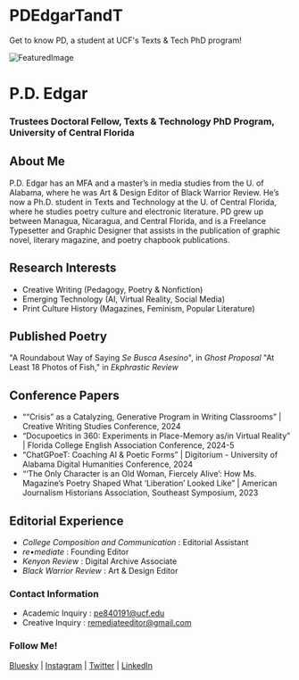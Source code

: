 # PDEdgarTandT
Get to know PD, a student at UCF's Texts &amp; Tech PhD program! 

![FeaturedImage](/assets/PDEdgarHeadshot24.jpg)

# P.D. Edgar
### Trustees Doctoral Fellow, Texts & Technology PhD Program, University of Central Florida

## About Me
P.D. Edgar has an MFA and a master’s in media studies from the U. of Alabama, where he was Art & Design Editor of Black Warrior Review. He’s now a Ph.D. student in Texts and Technology at the U. of Central Florida, where he studies poetry culture and electronic literature. PD grew up between Managua, Nicaragua, and Central Florida, and is a Freelance Typesetter and Graphic Designer that assists in the publication of graphic novel, literary magazine, and poetry chapbook publications. 

## Research Interests
- Creative Writing (Pedagogy, Poetry & Nonfiction)
- Emerging Technology (AI, Virtual Reality, Social Media)		
- Print Culture History (Magazines, Feminism, Popular Literature)

## Published Poetry 
"A Roundabout Way of Saying *Se Busca Asesino*", in *Ghost Proposal* 
"At Least 18 Photos of Fish," in *Ekphrastic Review*

## Conference Papers
- ““Crisis” as a Catalyzing, Generative Program in Writing Classrooms” | Creative Writing Studies Conference, 2024
- “Docupoetics in 360: Experiments in Place-Memory as/in Virtual Reality” | Florida College English Association Conference, 2024-5
- “ChatGPoeT: Coaching AI & Poetic Forms” | Digitorium - University of Alabama Digital Humanities Conference, 2024
- “‘The Only Character is an Old Woman, Fiercely Alive’: How Ms. Magazine’s Poetry Shaped What ‘Liberation’ Looked Like” | American Journalism Historians Association, Southeast Symposium, 2023

## Editorial Experience 
- *College Composition and Communication* : Editorial Assistant
- *re•mediate* : Founding Editor
- *Kenyon Review* : Digital Archive Associate
- *Black Warrior Review* : Art & Design Editor

### Contact Information
- Academic Inquiry : pe840191@ucf.edu
- Creative Inquiry : remediateeditor@gmail.com

### Follow Me!

[Bluesky](https://bsky.app/profile/pdedgar30.bsky.social) | [Instagram](https://www.instagram.com/pdedgar30/) | [Twitter](https://x.com/PDEdgar30) | [LinkedIn](https://www.linkedin.com/in/p-d-edgar/)
